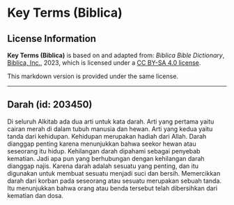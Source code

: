 # Key Terms (Biblica)

## License Information

**Key Terms (Biblica)** is based on and adapted from: _Biblica Bible Dictionary_, [Biblica, Inc.](https://www.biblica.com/), 2023, which is licensed under a [CC BY-SA 4.0 license](https://creativecommons.org/licenses/by-sa/4.0/legalcode.en).

This markdown version is provided under the same license.



--------------------------------

## Darah (id: 203450)

Di seluruh Alkitab ada dua arti untuk kata darah. Arti yang pertama yaitu cairan merah di dalam tubuh manusia dan hewan. Arti yang kedua yaitu tanda dari kehidupan. Kehidupan merupakan hadiah dari Allah. Darah dianggap penting karena menunjukkan bahwa seekor hewan atau seseorang itu hidup. Kehilangan darah dipahami sebagai penyebab kematian. Jadi apa pun yang berhubungan dengan kehilangan darah dianggap najis. Karena darah adalah sesuatu yang penting, dan itu digunakan untuk membuat sesuatu menjadi suci dan bersih. Memercikkan darah dari korban pada seseorang atau sesuatu merupakan sebuah tanda. Itu menunjukkan bahwa orang atau benda tersebut telah dibersihkan dari kematian dan dosa.



